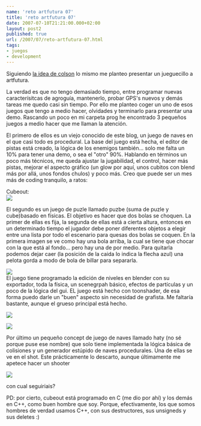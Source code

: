 ```yaml
---
name: 'reto artfutura 07'
title: 'reto artfutura 07'
date: 2007-07-10T21:21:00.000+02:00
layout: post2
published: true
url: /2007/07/reto-artfutura-07.html
tags: 
- juegos
- development
---
```


Siguiendo [la idea de colson](http://www.funmangames.com/edeviblog/?p=60) lo mismo me planteo presentar un jueguecillo a artfutura.  
  
La verdad es que no tengo demasiado tiempo, entre programar nuevas caracterísitcas de agroguía, mantenerlo, probar GPS's nuevos y demás tareas me quedo casi sin tiempo. Por ello me planteo coger un uno de esos juegos que tengo a medio hacer, olvidades y terminarlo para presentar una demo. Rascando un poco en mi carpeta prog he encontrado 3 pequeños juegos a medio hacer que me llaman la atención.  
  
El primero de ellos es un viejo conocido de este blog, un juego de naves en el que casi todo es procedural. La base del juego está hecha, el editor de pistas está creado, la lógica de los enemigos también... solo me falta un 10% para tener una demo, o sea el "otro" 90%. Hablando en términos un poco más técnicos, me queda ajustar la jugabilidad, el control, hacer más pistas, mejorar el aspecto gráfico (un glow por aquí, unos cubitos con blend más por allá, unos fondos chulos) y poco más. Creo que puede ser un mes más de coding tranquilo, a ratos:  
  
Cubeout:  
[![](http://lh5.google.es/qualopec/RpPbDm0zwtI/AAAAAAAAAII/ElU71PQmkjM/s400/cubeout1.jpg)](http://picasaweb.google.es/qualopec/Juegos_wip/photo#5085649259239555794)  
  
El segundo es un juego de puzle llamado puzbe (suma de puzle y cube)basado en físicas. El objetivo es hacer que dos bolas se choquen. La primer de ellas es fija, la segunda de ellas está a cierta altura, entonces en un determinado tiempo el jugador debe poner diferentes objetos a elegir entre una lista por todo el escenario para quesas dos bolas se coquen. En la primera imagen se ve como hay una bola arriba, la cual se tiene que chocar con la que está al fondo... pero hay una de por medio. Para quitarla podemos dejar caer (la posición de la caida lo indica la flecha azul) una pelota gorda a modo de bola de billar para separarla.  
  
[![](http://lh3.google.es/qualopec/RpPbAG0zwrI/AAAAAAAAAH4/H9SSSqEQ_CE/s400/puzzle.jpg)](http://picasaweb.google.es/qualopec/Juegos_wip/photo#5085649199110013618)  
El juego tiene programado la edición de niveles en blender con su exportador, toda la física, un scenegrpah básico, efectos de partículas y un poco de la lógica del gui. EL juego está hecho con toonshader, de esa forma puedo darle un "buen" aspecto sin necesidad de grafista. Me faltaría bastante, aunque el grueso principal está hecho.  
  
[![](http://lh6.google.es/qualopec/RpPbA20zwsI/AAAAAAAAAIA/FcsbvPjLZJE/s400/puzzle2.jpg)](http://picasaweb.google.es/qualopec/Juegos_wip/photo#5085649211994915522)  
  
[![](http://lh4.google.es/qualopec/RpPfSW0zwvI/AAAAAAAAAIg/2zanhawrjNM/s288/puzzle_editor1.jpg)](http://picasaweb.google.es/qualopec/Juegos_wip/photo#5085653910689137394)  
  
Por último un pequeño concept de juego de naves llamado haty (no sé porque puse ese nombre) que solo tiene implementada la lógica básica de colisiones y un generador estúpido de naves procedurales. Una de ellas se ve en el shot. Este prácticamente lo descarto, aunque últimamente me apetece hacer un shooter  
  
[![](http://lh6.google.es/qualopec/RpPbE20zwuI/AAAAAAAAAIQ/sDuCVpmFYSg/s288/naves1.jpg)](http://picasaweb.google.es/qualopec/Juegos_wip/photo#5085649280714392290)  
  
con cual seguiriais?  
  
PD: por cierto, cubeout está programado en C (me dio por ahí) y los demás en C++, como buen hombre que soy. Porque, efectivamente, los que somos hombres de verdad usamos C++, con sus destructores, sus unsigneds y sus deletes :)